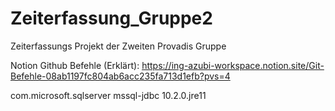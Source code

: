 # Zeiterfassung_Gruppe2
Zeiterfassungs Projekt der Zweiten Provadis Gruppe

Notion Github Befehle (Erklärt): https://ing-azubi-workspace.notion.site/Git-Befehle-08ab1197fc804ab6acc235fa713d1efb?pvs=4

<dependency>
    <groupId>com.microsoft.sqlserver</groupId>
    <artifactId>mssql-jdbc</artifactId>
    <version>10.2.0.jre11</version>
</dependency>
